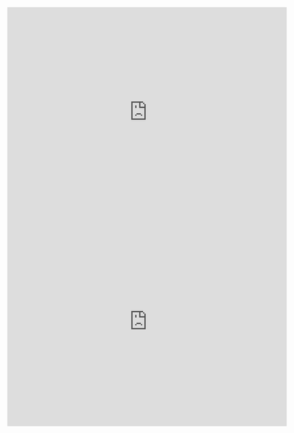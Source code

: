 
<iframe width="640" height="480" src="https://www.youtube.com/embed/videoseries?list=PL8M2BTs8T8z48E5d8IlTg9ThDoq7c23aK" loop = "1" autoplay = "1" frameborder="0" allow="autoplay; encrypted-media" allowfullscreen></iframe>


<iframe width="640" height="480" src="https://www.youtube.com/embed/videoseries?list=PL8M2BTs8T8z48E5d8IlTg9ThDoq7c23aK?autoplay=1" frameborder="0" allow="autoplay; encrypted-media" allowfullscreen></iframe>
